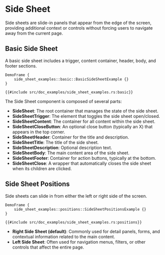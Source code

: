 # Side Sheet

Side sheets are slide-in panels that appear from the edge of the screen, providing additional context or controls without forcing users to navigate away from the current page.

## Basic Side Sheet

A basic side sheet includes a trigger, content container, header, body, and footer sections.

```inject-dioxus
DemoFrame {
    side_sheet_examples::basic::BasicSideSheetExample {}
}
```

```rust, no_run
{{#include src/doc_examples/side_sheet_examples.rs:basic}}
```

The Side Sheet component is composed of several parts:

- **SideSheet**: The root container that manages the state of the side sheet.
- **SideSheetTrigger**: The element that toggles the side sheet open/closed.
- **SideSheetContent**: The container for all content within the side sheet.
- **SideSheetCloseButton**: An optional close button (typically an X) that appears in the top corner.
- **SideSheetHeader**: Container for the title and description.
- **SideSheetTitle**: The title of the side sheet.
- **SideSheetDescription**: Optional description text.
- **SideSheetBody**: The main content area of the side sheet.
- **SideSheetFooter**: Container for action buttons, typically at the bottom.
- **SideSheetClose**: A wrapper that automatically closes the side sheet when its children are clicked.

## Side Sheet Positions

Side sheets can slide in from either the left or right side of the screen.

```inject-dioxus
DemoFrame {
    side_sheet_examples::positions::SideSheetPositionsExample {}
}
```

```rust, no_run
{{#include src/doc_examples/side_sheet_examples.rs:positions}}
```

- **Right Side Sheet (default)**: Commonly used for detail panels, forms, and contextual information related to the main content.
- **Left Side Sheet**: Often used for navigation menus, filters, or other controls that affect the entire page.
